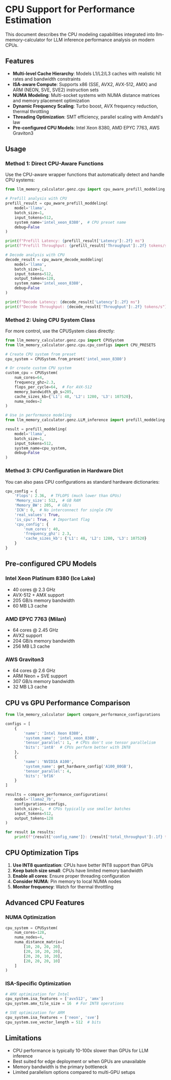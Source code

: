 # CPU Support for Performance Estimation

This document describes the CPU modeling capabilities integrated into llm-memory-calculator for LLM inference performance analysis on modern CPUs.

## Features

- **Multi-level Cache Hierarchy**: Models L1/L2/L3 caches with realistic hit rates and bandwidth constraints
- **ISA-aware Compute**: Supports x86 (SSE, AVX2, AVX-512, AMX) and ARM (NEON, SVE, SVE2) instruction sets
- **NUMA Modeling**: Multi-socket systems with NUMA distance matrices and memory placement optimization
- **Dynamic Frequency Scaling**: Turbo boost, AVX frequency reduction, thermal throttling
- **Threading Optimization**: SMT efficiency, parallel scaling with Amdahl's law
- **Pre-configured CPU Models**: Intel Xeon 8380, AMD EPYC 7763, AWS Graviton3

## Usage

### Method 1: Direct CPU-Aware Functions

Use the CPU-aware wrapper functions that automatically detect and handle CPU systems:

```python
from llm_memory_calculator.genz.cpu import cpu_aware_prefill_moddeling, cpu_aware_decode_moddeling

# Prefill analysis with CPU
prefill_result = cpu_aware_prefill_moddeling(
    model='llama',
    batch_size=1,
    input_tokens=512,
    system_name='intel_xeon_8380',  # CPU preset name
    debug=False
)

print(f"Prefill Latency: {prefill_result['Latency']:.2f} ms")
print(f"Prefill Throughput: {prefill_result['Throughput']:.2f} tokens/s")

# Decode analysis with CPU
decode_result = cpu_aware_decode_moddeling(
    model='llama',
    batch_size=1,
    input_tokens=512,
    output_tokens=128,
    system_name='intel_xeon_8380',
    debug=False
)

print(f"Decode Latency: {decode_result['Latency']:.2f} ms")
print(f"Decode Throughput: {decode_result['Throughput']:.2f} tokens/s")
```

### Method 2: Using CPU System Class

For more control, use the CPUSystem class directly:

```python
from llm_memory_calculator.genz.cpu import CPUSystem
from llm_memory_calculator.genz.cpu.cpu_configs import CPU_PRESETS

# Create CPU system from preset
cpu_system = CPUSystem.from_preset('intel_xeon_8380')

# Or create custom CPU system
custom_cpu = CPUSystem(
    num_cores=64,
    frequency_ghz=2.3,
    flops_per_cycle=64,  # For AVX-512
    memory_bandwidth_gb_s=205,
    cache_sizes_kb={'L1': 48, 'L2': 1280, 'L3': 107520},
    numa_nodes=2
)

# Use in performance modeling
from llm_memory_calculator.genz.LLM_inference import prefill_moddeling

result = prefill_moddeling(
    model='llama',
    batch_size=1,
    input_tokens=512,
    system_name=cpu_system,
    debug=False
)
```

### Method 3: CPU Configuration in Hardware Dict

You can also pass CPU configurations as standard hardware dictionaries:

```python
cpu_config = {
    'Flops': 2.36,  # TFLOPS (much lower than GPUs)
    'Memory_size': 512,  # GB RAM
    'Memory_BW': 205,  # GB/s
    'ICN': 0,  # No interconnect for single CPU
    'real_values': True,
    'is_cpu': True,  # Important flag
    'cpu_config': {
        'num_cores': 40,
        'frequency_ghz': 2.3,
        'cache_sizes_kb': {'L1': 48, 'L2': 1280, 'L3': 107520}
    }
}
```

## Pre-configured CPU Models

### Intel Xeon Platinum 8380 (Ice Lake)
- 40 cores @ 2.3 GHz
- AVX-512 + AMX support
- 205 GB/s memory bandwidth
- 60 MB L3 cache

### AMD EPYC 7763 (Milan)
- 64 cores @ 2.45 GHz
- AVX2 support
- 204 GB/s memory bandwidth
- 256 MB L3 cache

### AWS Graviton3
- 64 cores @ 2.6 GHz
- ARM Neon + SVE support
- 307 GB/s memory bandwidth
- 32 MB L3 cache

## CPU vs GPU Performance Comparison

```python
from llm_memory_calculator import compare_performance_configurations

configs = [
    {
        'name': 'Intel Xeon 8380',
        'system_name': 'intel_xeon_8380',
        'tensor_parallel': 1,  # CPUs don't use tensor parallelism
        'bits': 'int8'  # CPUs perform better with INT8
    },
    {
        'name': 'NVIDIA A100',
        'system_name': get_hardware_config('A100_80GB'),
        'tensor_parallel': 4,
        'bits': 'bf16'
    }
]

results = compare_performance_configurations(
    model='llama2_7b',
    configurations=configs,
    batch_size=1,  # CPUs typically use smaller batches
    input_tokens=512,
    output_tokens=128
)

for result in results:
    print(f"{result['config_name']}: {result['total_throughput']:.1f} tokens/s")
```

## CPU Optimization Tips

1. **Use INT8 quantization**: CPUs have better INT8 support than GPUs
2. **Keep batch size small**: CPUs have limited memory bandwidth
3. **Enable all cores**: Ensure proper threading configuration
4. **Consider NUMA**: Pin memory to local NUMA nodes
5. **Monitor frequency**: Watch for thermal throttling

## Advanced CPU Features

### NUMA Optimization
```python
cpu_system = CPUSystem(
    num_cores=128,
    numa_nodes=4,
    numa_distance_matrix=[
        [10, 20, 20, 20],
        [20, 10, 20, 20],
        [20, 20, 10, 20],
        [20, 20, 20, 10]
    ]
)
```

### ISA-Specific Optimization
```python
# AMX optimization for Intel
cpu_system.isa_features = ['avx512', 'amx']
cpu_system.amx_tile_size = 16  # For INT8 operations

# SVE optimization for ARM
cpu_system.isa_features = ['neon', 'sve']
cpu_system.sve_vector_length = 512  # bits
```

## Limitations

- CPU performance is typically 10-100x slower than GPUs for LLM inference
- Best suited for edge deployment or when GPUs are unavailable
- Memory bandwidth is the primary bottleneck
- Limited parallelism options compared to multi-GPU setups